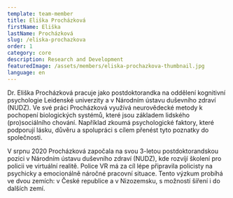 ```yaml
---
template: team-member
title: Eliška Procházková
firstName: Eliška
lastName: Procházková
slug: /eliska-prochazkova
order: 1
category: core
description: Research and Development
featuredImage: /assets/members/eliska-prochazkova-thumbnail.jpg
language: en
---
```


Dr. Eliška Procházková pracuje jako postdoktorandka na oddělení kognitivní psychologie Leidenské univerzity a v Národním ústavu duševního zdraví (NUDZ). Ve své práci Procházková využívá neurovědecké metody k pochopení biologických systémů, které jsou základem lidského (pro)sociálního chování. Například zkoumá psychologické faktory, které podporují lásku, důvěru a spolupráci s cílem přenést tyto poznatky do společnosti.

V srpnu 2020 Procházková započala na svou 3-letou postdoktorandskou pozici v Národním ústavu duševního zdraví (NUDZ), kde rozvíjí školení pro policii ve virtuální realitě. Police VR má za cíl lépe připravila policisty na psychicky a emocionálně náročné pracovní situace. Tento výzkum probíhá ve dvou zemích: v České republice a v Nizozemsku, s možností šíření i do dalších zemí.



